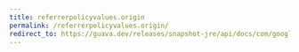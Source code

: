 ```yaml
---
title: referrerpolicyvalues.origin
permalink: /referrerpolicyvalues.origin/
redirect_to: https://guava.dev/releases/snapshot-jre/api/docs/com/google/common/net/HttpHeaders.ReferrerPolicyValues.html#ORIGIN
---
```

